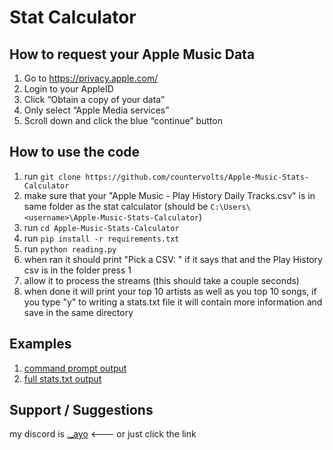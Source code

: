# Stat Calculator
## How to request your Apple Music Data
1. Go to https://privacy.apple.com/
2. Login to your AppleID
3. Click “Obtain a copy of your data”
4. Only select “Apple Media services”
5. Scroll down and click the blue “continue” button

## How to use the code
1. run ```git clone https://github.com/countervolts/Apple-Music-Stats-Calculator```
2. make sure that your "Apple Music - Play History Daily Tracks.csv" is in same folder as the stat calculator (should be ```C:\Users\<username>\Apple-Music-Stats-Calculator```)
3. run ```cd Apple-Music-Stats-Calculator```
4. run ```pip install -r requirements.txt```
5. run ```python reading.py```
6. when ran it should print "Pick a CSV: " if it says that and the Play History csv is in the folder press 1
7. allow it to process the streams (this should take a couple seconds)
8. when done it will print your top 10 artists as well as you top 10 songs, if you type "y" to writing a stats.txt file it will contain more information and save in the same directory

## Examples
1. [command prompt output](https://github.com/countervolts/Apple-Music-Stats-Calculator/blob/main/examples/CommandPromptOutput.txt)
2. [full stats.txt output](https://github.com/countervolts/Apple-Music-Stats-Calculator/blob/main/examples/Stats.txt)

## Support / Suggestions
my discord is [._ayo](https://discord.com/users/488368000055902228) <--- or just click the link

